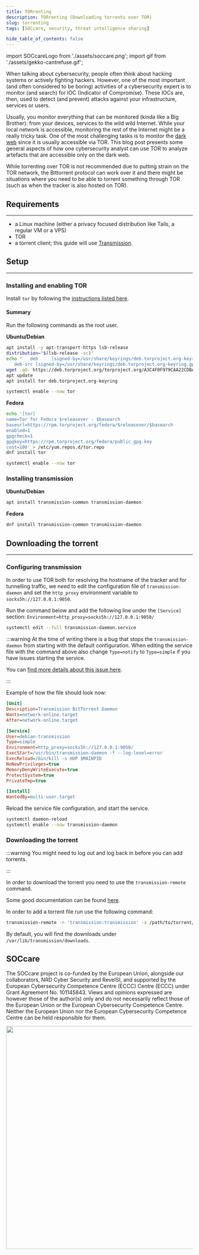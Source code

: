 ```yaml
---
title: TORrenting
description: TORrenting (Downloading torrents over TOR)
slug: torrenting
tags: [SOCcare, security, threat intelligence sharing]

hide_table_of_contents: false
---
```


import SOCcareLogo from './assets/soccare.png';
import gif from './assets/gekko-cantrefuse.gif';


When talking about cybersecurity, people often think about hacking systems or actively fighting hackers.
However, one of the most important (and often considered to be boring) activities of a cybersecurity expert is to monitor (and search) for IOC (Indicator of Compromise).
These IOCs are, then, used to detect (and prevent) attacks against your infrastructure, services or users.

Usually, you monitor everything that can be monitored (kinda like a Big Brother): from your devices, services to the wild wild Internet.
While your local network is accessible, monitoring the rest of the Internet might be a really tricky task.
One of the most challenging tasks is to monitor the [dark web](https://blog.talosintelligence.com/what-is-the-dark-web/) since it is usually accessible via TOR.
This blog post presents some general aspects of how one cybersecurity analyst can use TOR to analyze artefacts that are accessible only on the dark web.


<!-- truncate -->


While torrenting over TOR is not recommended due to putting strain on the TOR network, the Bittorrent protocol can work over it and there might be situations where you need to be able to torrent something through TOR (such as when the tracker is also hosted on TOR).

## Requirements


---

* a Linux machine (either a privacy focused distribution like Tails, a regular VM or a VPS)
* TOR
* a torrent client; this guide will use [Transmission](https://transmissionbt.com/).

## Setup


---

### Installing and enabling TOR

Install `tor` by following the [instructions listed here](https://community.torproject.org/onion-services/setup/install/).

#### Summary

Run the following commands as the root user.

**Ubuntu/Debian**

```bash
apt install -y apt-transport-https lsb-release
distribution="$(lsb-release -sc)"
echo "   deb     [signed-by=/usr/share/keyrings/deb.torproject.org-keyring.gpg] https://deb.torproject.org/torproject.org ${distribution} main
   deb-src [signed-by=/usr/share/keyrings/deb.torproject.org-keyring.gpg] https://deb.torproject.org/torproject.org ${distribution} main" | tee /etc/apt/sources.list.d/tor.list
wget -qO- https://deb.torproject.org/torproject.org/A3C4F0F979CAA22CDBA8F512EE8CBC9E886DDD89.asc | gpg --dearmor | tee /usr/share/keyrings/deb.torproject.org-keyring.gpg >/dev/null
apt update
apt install tor deb.torproject.org-keyring

systemctl enable --now tor
```

**Fedora** 

```bash
echo '[tor]
name=Tor for Fedora $releasever - $basearch
baseurl=https://rpm.torproject.org/fedora/$releasever/$basearch
enabled=1
gpgcheck=1
gpgkey=https://rpm.torproject.org/fedora/public_gpg.key
cost=100' > /etc/yum.repos.d/tor.repo
dnf install tor

systemctl enable --now tor
```

### Installing transmission

**Ubuntu/Debian**

```bash
apt install transmission-common transmission-daemon
```

**Fedora**

```bash
dnf install transmission-common transmission-daemon
```

## Downloading the torrent


---

### Configuring transmission

In order to use TOR both for resolving the hostname of the tracker and for tunnelling traffic, we need to edit the configuration file of `transmission-daemon` and set the `http_proxy` environment variable to `socks5h://127.0.0.1:9050`.

Run the command below and add the following line under the `[Service]` section: `Environment=http_proxy=socks5h://127.0.0.1:9050/`

```bash
systemctl edit --full transmission-daemon.service
```


:::warning
At the time of writing there is a bug that stops the `transmission-daemon` from starting with the default configuration. When editing the service file with the command above also change `Type=notify` to `Type=simple` if you have issues starting the service.

You can [find more details about this issue here](https://askubuntu.com/questions/1527761/transmission-daemon-times-out-when-launched-by-systemd).

:::

Example of how the file should look now:

```ini
[Unit]
Description=Transmission BitTorrent Daemon
Wants=network-online.target
After=network-online.target

[Service]
User=debian-transmission
Type=simple
Environment=http_proxy=socks5h://127.0.0.1:9050/
ExecStart=/usr/bin/transmission-daemon -f --log-level=error
ExecReload=/bin/kill -s HUP $MAINPID
NoNewPrivileges=true
MemoryDenyWriteExecute=true
ProtectSystem=true
PrivateTmp=true

[Install]
WantedBy=multi-user.target
```

Reload the service file configuration, and start the service.

```bash
systemctl daemon-reload
systemctl enable --now transmission-daemon
```

### Downloading the torrent


:::warning
You might need to log out and log back in before you can add torrents.

:::

In order to download the torrent you need to use the `transmission-remote` command.

Some good documentation can be found [here](https://help.ubuntu.com/community/TransmissionHowTo).

In order to add a torrent file run use the following command:

```bash
transmission-remote -n 'transmission:transmission' -a /path/to/torrent/file.torrent
```

By default, you will find the downloads under `/var/lib/transmission/downloads`.

## SOCcare

The SOCcare project is co-funded by the European Union, alongside our collaborators,
NRD Cyber Security and RevelSI, and supported by the
European Cybersecurity Competence Centre (ECCC) Centre (ECCC) under Grant Agreement No. 101145843.
Views and opinions expressed are however those of the author(s) only and do not necessarily
reflect those of the European Union or the European Cybersecurity Competence Centre.
Neither the European Union nor the European Cybersecurity Competence Centre can be held responsible for them.

<img src={SOCcareLogo} width="600"/>
